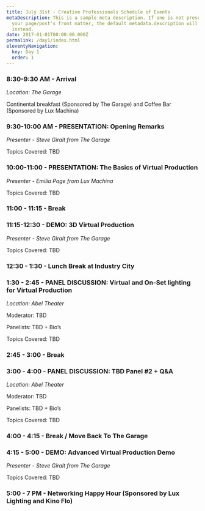 ```yaml
---
title: July 31st - Creative Professionals Schedule of Events
metaDescription: This is a sample meta description. If one is not present in
  your page/post's front matter, the default metadata.description will be used
  instead.
date: 2017-01-01T00:00:00.000Z
permalink: /day1/index.html
eleventyNavigation:
  key: Day 1
  order: 1
---
```

### **8:30-9:30 AM - Arrival**

*Location: The Garage*

Continental breakfast (Sponsored by The Garage) and Coffee Bar (Sponsored by Lux Machina)

### **9:30-10:00 AM - PRESENTATION: Opening Remarks**

*Presenter - Steve Giralt from The Garage*

Topics Covered: TBD

### **10:00-11:00 - PRESENTATION: The Basics of Virtual Production**

*Presenter - Emilia Page from Lux Machina*

Topics Covered: TBD

### **11:00 - 11:15 - Break**

### **11:15-12:30 - DEMO: 3D Virtual Production** 

*Presenter - Steve Giralt from The Garage*

Topics Covered: TBD  

### **12:30 - 1:30 - Lunch Break at Industry City**

### **1:30 - 2:45 - PANEL DISCUSSION: Virtual and On-Set lighting for Virtual Production**

*Location: Abel Theater*

Moderator: TBD

Panelists: TBD + Bio’s

Topics Covered: TBD  

### **2:45 - 3:00  - Break**

### **3:00 - 4:00  -  PANEL DISCUSSION: TBD Panel #2 + Q&A**

*Location: Abel Theater*

Moderator: TBD

Panelists: TBD + Bio’s

Topics Covered: TBD  

### **4:00 - 4:15 - Break / Move Back To The Garage**

### **4:15 - 5:00 - DEMO: Advanced Virtual Production Demo**

*Presenter - Steve Giralt from The Garage*

Topics Covered: TBD  

### **5:00 - 7 PM - Networking Happy Hour (Sponsored by Lux Lighting and Kino Flo)**

